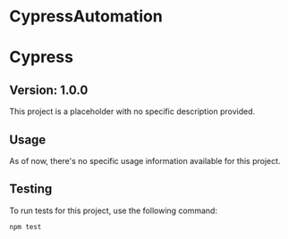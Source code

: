 # CypressAutomation

# Cypress

## Version: 1.0.0

This project is a placeholder with no specific description provided.

## Usage

As of now, there's no specific usage information available for this project.

## Testing

To run tests for this project, use the following command:

```bash
npm test
